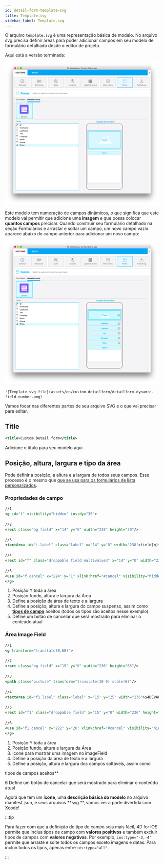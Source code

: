 ```yaml
---
id: detail-form-template-svg
title: Template.svg
sidebar_label: Template.svg
---
```


O arquivo `template.svg` é uma representação básica de modelo. No arquivo svg precisa definir áreas para poder adicionar campos em seu modelo de formulário detalhado desde o editor de projeto.

Aqui está a versão terminada:

![Template svg file](img/detailform-template-svg-file.png)

Este modelo tem numeração de campos dinâmicos, o que significa que este modelo vai permitir que adicione uma **imagem** e que possa colocar **quantos campos** precisar. Quando construir seu formulário detalhado na seção Formulários e arrastar e soltar um campo, um novo campo vazio aparece abaixo do campo anterior para adicionar um novo campo:

![Template svg file](img/detailform-dynamic-field-number.png)

```
![Template svg file](assets/en/custom-detailform/detailform-dynamic-field-number.png)
```

Vamos focar nas diferentes partes de seu arquivo SVG e o que vai precisar para editar.

## Title

```xml
<title>Custom Detail form</title>
```

Adicione o título para seu modelo aqui.

## Posição, altura, largura e tipo da área
Pode definir a posição, a altura e a largura de todos seus campos. Esse processo é o mesmo que [que se usa para os formulários de lista personalizados](../creating-list-forms/list-form-svg-file.md#area-position-height-width-and-type).

### Propriedades de campo

```xml
//1
<g id="f" visibility="hidden" ios:dy="35">

//2
<rect class="bg field" x="14" y="0" width="238" height="30"/>

//3
<textArea id="f.label" class="label" x="14" y="8" width="238">field[n]</textArea>

//4
<rect id="f" class="droppable field multivalued" x="14" y="0" width="238" height="30" stroke-dasharray="5,2" ios:type="0,1,2,4,8,9,11,25,35"/>

//5
<use id="f.cancel" x="224" y="1" xlink:href="#cancel" visibility="hidden"/>
</g>
```

1. Posição Y toda a área
2. Posição fundo, altura e largura da Área
3. Define a posição da área de texto e a largura
4. Define a posição, altura e largura do campo suspenso, assim como [**tipos de campo**](../creating-list-forms/list-form-svg-file.md#iostypes) aceitos (todos os tipos são aceitos nesse  exemplo)
5. Define um botão de cancelar que será mostrado para eliminar o conteúdo atual

### Área Image Field

```xml
//1
<g transform="translate(0,60)">

//2
<rect class="bg field" x="15" y="0" width="236" height="65"/>

//3
<path class="picture" transform="translate(10 0) scale(6)"/>

//4
<textArea id="f1.label" class="label" x="15" y="25" width="236">$4DEVAL(:C991("picture"))</textArea>

//5
<rect id="f1" class="droppable field" x="15" y="0" width="236" height="65" stroke-dasharray="5,2" ios:type="3" ios:bind="fields[0]"/>

//6
<use id="f1.cancel" x="222" y="20" xlink:href="#cancel" visibility="hidden"/>
</g>
```

1. Posição Y toda a área
2. Posição fundo, altura e largura da Área
3. Icone para mostrar uma imagem no imageField
4. Define a posição da área de texto e a largura
5. Define a posição, altura e largura dos campos soltáveis, assim como

tipos de campos aceitos**</li> 
   
   6 Define um botão de cancelar que será mostrado para eliminar o conteúdo atual</ol> 

Agora que tem um **ícone**, uma **descrição básica do modelo** no arquivo manifest.json, e seus arquivos **svg **, vamos ver a parte divertida com Xcode!

:::tip

Para fazer com que a definição de tipo de campo seja mais fácil, 4D for iOS permite que inclua tipos de campo com  **valores positivos** e também excluir tipos de campos com **valores negativos**. Por exemplo, `ios:type="-3,-4"` permite que arraste e solte todos os campos exceto imagens e datas. Para incluir todos os tipos, apenas entre `ios:type="all"`.

:::
